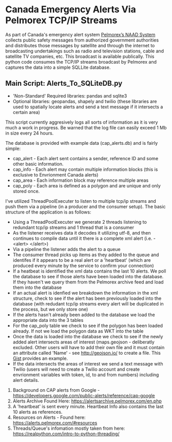 # Canada Emergency Alerts Via Pelmorex TCP/IP Streams

As part of Canada's emergency alert system [Pelmorex’s NAAD System](https://alerts.pelmorex.com/) collects public safety messages from authorized government authorities and distributes those messages by satellite and through the internet to broadcasting undertakings such as radio and television stations, cable and satellite TV companies, etc. This broadcast is available publically.  This python code consumes the TCP/IP streams broadcast by Pelmorex and captures the data into a simple SQLLite database.

## Main Script: Alerts_To_SQLiteDB.py
* 'Non-Standard' Required libraries: pandas and sqlite3
* Optional libraries: geopandas, shapely and twilio (these libraries are used to spatially locate alerts and send a text message if it intersects a certain area)

This script currently aggresively logs all sorts of information as it is very much a work in progress.  Be warned that the log file can easily exceed 1 Mb in size every 24 hours.

The database is provided with example data (cap_alerts.db) and is fairly simple:
* cap_alert - Each alert sent contains a sender, reference ID and some other basic information.
* cap_info - Each alert may contain multiple information blocks (this is exclusive to Envrionment Canada alerts)
* cap_area - Each information block may reference multiple areas
* cap_poly - Each area is defined as a polygon and are unique and only stored once.

I've utilized ThreadPoolExecuter to listen to multiple tcp/ip streams and push them via a pipeline (in a producer and the consumer setup).  The basic structure of the application is as follows:
* Using a ThreadPoolExecuter we generate 2 threads listening to redundant tcp/ip streams and 1 thread that is a consumer
* As the listener receives data it decodes it utilizing utf-8, and then continues to compile data until it there is a complete xml alert (i.e. - \<alert> \</alert>)
* Via a pipeline the listener adds the alert to a queue
* The consumer thread picks up items as they added to the queue and identifes if it appears to be a real alert or a 'heartbeat' (which are produced every minute by the service to confirm your connection)
* If a heatbeat is identified the xml data contains the last 10 alerts.  We poll the database to see if those alerts have been loaded into the database.  If they haven't we query them from the Pelmorex archive feed and load them into the database
* If an actual alert is idenfied we breakdown the information in the xml structure, check to see if the alert has been previously loaded into the database (with redudant tcp/ip streams every alert will be duplicated in the process, but we only store one)
* If the alerts hasn't already been added to the database we load the appropriate data into the 3 tables
* For the cap_poly table we check to see if the polygon has been loaded already.  If not we load the polygon data as WKT into the table
* Once the data is loaded into the database we check to see if the newly added alert intersects areas of interest (maps.geojson - deliberatly excluded.  Other users will have to add their own file and it must contain an attribute called 'Name' - see http://geojson.io/ to create a file. This [Gist](https://gist.github.com/camwatson/ec29775ff2fc3fc97a6ff3d43158fa0d) provides an example.
* If the data intersects the areas of interest we send a text message with Twilio (users will need to create a Twilio account and create envrionment variables with token, id, to and from numbers) including alert details.

1. Background on CAP alerts from Google - https://developers.google.com/public-alerts/reference/cap-google
2. Alerts Archive Found Here: https://alertsarchive.pelmorex.com/en.php
3. A 'heartbeat' is sent every minute.  Heartbeat Info also contains the last 10 alerts as references.
4. Resources on Alerts - Found here: https://alerts.pelmorex.com/#resources
5. Threads/Queue's infomation mostly taken from here: https://realpython.com/intro-to-python-threading/
